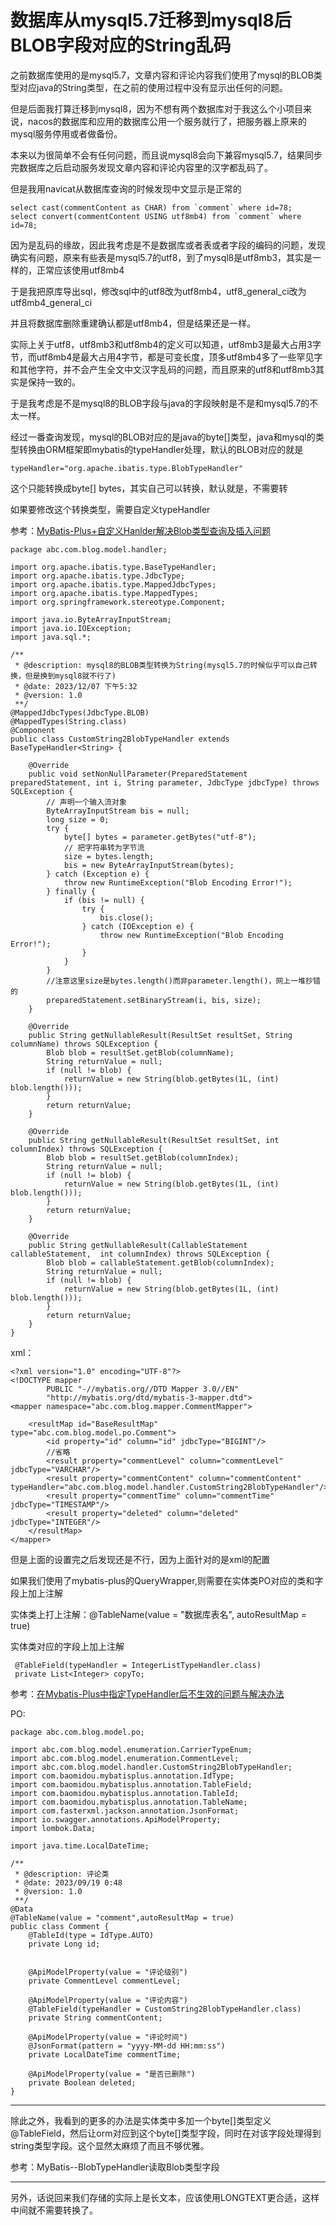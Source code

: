 # 数据库从mysql5.7迁移到mysql8后BLOB字段对应的String乱码

之前数据库使用的是mysql5.7，文章内容和评论内容我们使用了mysql的BLOB类型对应java的String类型，在之前的使用过程中没有显示出任何的问题。

但是后面我打算迁移到mysql8，因为不想有两个数据库对于我这么个小项目来说，nacos的数据库和应用的数据库公用一个服务就行了，把服务器上原来的mysql服务停用或者做备份。

本来以为很简单不会有任何问题，而且说mysql8会向下兼容mysql5.7，结果同步完数据库之后启动服务发现文章内容和评论内容里的汉字都乱码了。

但是我用navicat从数据库查询的时候发现中文显示是正常的

```
select cast(commentContent as CHAR) from `comment` where id=78;
select convert(commentContent USING utf8mb4) from `comment` where id=78;
```

因为是乱码的缘故，因此我考虑是不是数据库或者表或者字段的编码的问题，发现确实有问题，原来有些表是mysql5.7的utf8，到了mysql8是utf8mb3，其实是一样的，正常应该使用utf8mb4

于是我把原库导出sql，修改sql中的utf8改为utf8mb4，utf8_general_ci改为utf8mb4_general_ci

并且将数据库删除重建确认都是utf8mb4，但是结果还是一样。

实际上关于utf8，utf8mb3和utf8mb4的定义可以知道，utf8mb3是最大占用3字节，而utf8mb4是最大占用4字节，都是可变长度，顶多utf8mb4多了一些罕见字和其他字符，并不会产生全文中文汉字乱码的问题，而且原来的utf8和utf8mb3其实是保持一致的。

于是我考虑是不是mysql8的BLOB字段与java的字段映射是不是和mysql5.7的不太一样。

经过一番查询发现，mysql的BLOB对应的是java的byte[]类型，java和mysql的类型转换由ORM框架即mybatis的typeHandler处理，默认的BLOB对应的就是

```
typeHandler="org.apache.ibatis.type.BlobTypeHandler"
```

这个只能转换成byte[] bytes，其实自己可以转换，默认就是，不需要转

如果要修改这个转换类型，需要自定义typeHandler

参考：[MyBatis-Plus+自定义Hanlder解决Blob类型查询及插入问题](https://blog.csdn.net/itgirl2580/article/details/129377176)

```
package abc.com.blog.model.handler;

import org.apache.ibatis.type.BaseTypeHandler;
import org.apache.ibatis.type.JdbcType;
import org.apache.ibatis.type.MappedJdbcTypes;
import org.apache.ibatis.type.MappedTypes;
import org.springframework.stereotype.Component;

import java.io.ByteArrayInputStream;
import java.io.IOException;
import java.sql.*;

/**
 * @description: mysql8的BLOB类型转换为String(mysql5.7的时候似乎可以自己转换，但是换到mysql8就不行了)
 * @date: 2023/12/07 下午5:32
 * @version: 1.0
 **/
@MappedJdbcTypes(JdbcType.BLOB)
@MappedTypes(String.class)
@Component
public class CustomString2BlobTypeHandler extends BaseTypeHandler<String> {

    @Override
    public void setNonNullParameter(PreparedStatement preparedStatement, int i, String parameter, JdbcType jdbcType) throws SQLException {
        // 声明一个输入流对象
        ByteArrayInputStream bis = null;
        long size = 0;
        try {
            byte[] bytes = parameter.getBytes("utf-8");
            // 把字符串转为字节流
            size = bytes.length;
            bis = new ByteArrayInputStream(bytes);
        } catch (Exception e) {
            throw new RuntimeException("Blob Encoding Error!");
        } finally {
            if (bis != null) {
                try {
                    bis.close();
                } catch (IOException e) {
                    throw new RuntimeException("Blob Encoding Error!");
                }
            }
        }
        //注意这里size是bytes.length()而非parameter.length()，网上一堆抄错的
        preparedStatement.setBinaryStream(i, bis, size);
    }

    @Override
    public String getNullableResult(ResultSet resultSet, String columnName) throws SQLException {
        Blob blob = resultSet.getBlob(columnName);
        String returnValue = null;
        if (null != blob) {
            returnValue = new String(blob.getBytes(1L, (int) blob.length()));
        }
        return returnValue;
    }

    @Override
    public String getNullableResult(ResultSet resultSet, int columnIndex) throws SQLException {
        Blob blob = resultSet.getBlob(columnIndex);
        String returnValue = null;
        if (null != blob) {
            returnValue = new String(blob.getBytes(1L, (int) blob.length()));
        }
        return returnValue;
    }

    @Override
    public String getNullableResult(CallableStatement callableStatement,  int columnIndex) throws SQLException {
        Blob blob = callableStatement.getBlob(columnIndex);
        String returnValue = null;
        if (null != blob) {
            returnValue = new String(blob.getBytes(1L, (int) blob.length()));
        }
        return returnValue;
    }
}

```

xml：

```
<?xml version="1.0" encoding="UTF-8"?>
<!DOCTYPE mapper
        PUBLIC "-//mybatis.org//DTD Mapper 3.0//EN"
        "http://mybatis.org/dtd/mybatis-3-mapper.dtd">
<mapper namespace="abc.com.blog.mapper.CommentMapper">

    <resultMap id="BaseResultMap" type="abc.com.blog.model.po.Comment">
        <id property="id" column="id" jdbcType="BIGINT"/>
        //省略
        <result property="commentLevel" column="commentLevel" jdbcType="VARCHAR"/>
        <result property="commentContent" column="commentContent" typeHandler="abc.com.blog.model.handler.CustomString2BlobTypeHandler"/>
        <result property="commentTime" column="commentTime" jdbcType="TIMESTAMP"/>
        <result property="deleted" column="deleted" jdbcType="INTEGER"/>
    </resultMap>
</mapper>
```

但是上面的设置完之后发现还是不行，因为上面针对的是xml的配置

如果我们使用了mybatis-plus的QueryWrapper,则需要在实体类PO对应的类和字段上加上注解


实体类上打上注解：@TableName(value = "数据库表名", autoResultMap = true)

实体类对应的字段上加上注解

```
 @TableField(typeHandler = IntegerListTypeHandler.class)
 private List<Integer> copyTo;
```

参考：[在Mybatis-Plus中指定TypeHandler后不生效的问题与解决办法](https://blog.csdn.net/qq_33238562/article/details/129181964)

PO:

```
package abc.com.blog.model.po;

import abc.com.blog.model.enumeration.CarrierTypeEnum;
import abc.com.blog.model.enumeration.CommentLevel;
import abc.com.blog.model.handler.CustomString2BlobTypeHandler;
import com.baomidou.mybatisplus.annotation.IdType;
import com.baomidou.mybatisplus.annotation.TableField;
import com.baomidou.mybatisplus.annotation.TableId;
import com.baomidou.mybatisplus.annotation.TableName;
import com.fasterxml.jackson.annotation.JsonFormat;
import io.swagger.annotations.ApiModelProperty;
import lombok.Data;

import java.time.LocalDateTime;

/**
 * @description: 评论类
 * @date: 2023/09/19 0:48
 * @version: 1.0
 **/
@Data
@TableName(value = "comment",autoResultMap = true)
public class Comment {
    @TableId(type = IdType.AUTO)
    private Long id;


    @ApiModelProperty(value = "评论级别")
    private CommentLevel commentLevel;

    @ApiModelProperty(value = "评论内容")
    @TableField(typeHandler = CustomString2BlobTypeHandler.class)
    private String commentContent;

    @ApiModelProperty(value = "评论时间")
    @JsonFormat(pattern = "yyyy-MM-dd HH:mm:ss")
    private LocalDateTime commentTime;

    @ApiModelProperty(value = "是否已删除")
    private Boolean deleted;
}

```

---

除此之外，我看到的更多的办法是实体类中多加一个byte[]类型定义@TableField，然后让orm对应到这个byte[]类型字段，同时在对该字段处理得到string类型字段。这个显然太麻烦了而且不够优雅。

参考：MyBatis--BlobTypeHandler读取Blob类型字段

---

另外，话说回来我们存储的实际上是长文本，应该使用LONGTEXT更合适，这样中间就不需要转换了。
